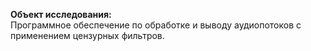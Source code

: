 **Объект исследования:**<br>
  Программное обеспечение по обработке и выводу аудиопотоков с применением цензурных фильтров.
